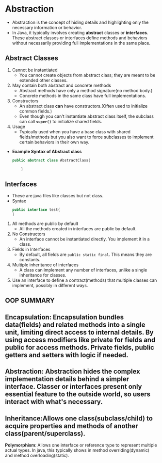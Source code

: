 # Abstraction
- Abstraction is the concept of hiding details and highlighting only the
necessary information or behavior.
- In Java, it typically involves creating **abstract** classes or 
**interfaces**. These abstract classes or interfaces define methods and behaviors
without necessarily providing full implementations in the same place.

## Abstract Classes
1. Cannot be instantiated
    * You cannot create objects from abstract class; they are meant to be 
   extended other classes.
2. May contain both abstract and concrete methods
    * Abstract methods have only a method signature(no method body.)
    * Concrete methods in the same class have full implementations.
3. Constructors
    * An abstract class **can** have constructors.(Often used to initialize
   common fields.)
    * Even though you can't instantiate abstract class itself, the subclass
   can call **`super()`** to initialize shared fields.
4. Usage
    * Typically used when you have a base class with shared fields/methods but
   you also want to force subclasses to implement certain behaviors in their own
   way. 
* **Example Syntax of Abstract class**
    ```java
    public abstract class AbstractClass{
  
        }  
  ```
## Interfaces
* These are java files like classes but not class.
* Syntax
    ```java
    public interface test{
  }

  ```
1. All methods are public by default
    * All the methods created in interfaces are public by default.
2. No Constructors
    * An interface cannot be instantiated directly. You implement it in a class.
3. Fields in Interfaces
    * By default, all fields are `public static final`. This means they are 
   constants.
4. Multiple inheritance of interfaces
    * A class can implement any number of interfaces, unlike a single inheritance
   for classes.
5. Use an interface to define a contract(methods) that multiple classes
can implement, possibly in different ways.

## OOP SUMMARY
**Encapsulation**: Encapsulation bundles data(fields) and related methods
into a single unit, limiting direct access to internal details. By using
access modifiers like private for fields and public for access methods.
Private fields, public getters and setters with logic if needed.
---
**Abstraction**: Abstraction hides the complex implementation details behind a
simpler interface. Classer or interfaces present only essential feature to the 
outside world, so users interact with what's necessary.
---
**Inheritance**:Allows one class(subclass/child) to acquire properties and 
methods of another class(parent/superclass).
---
**Polymorphism**: Allows one interface or reference type to represent multiple
actual types. In java, this typically shows in method overriding(dynamic)
and method overloading(static).












